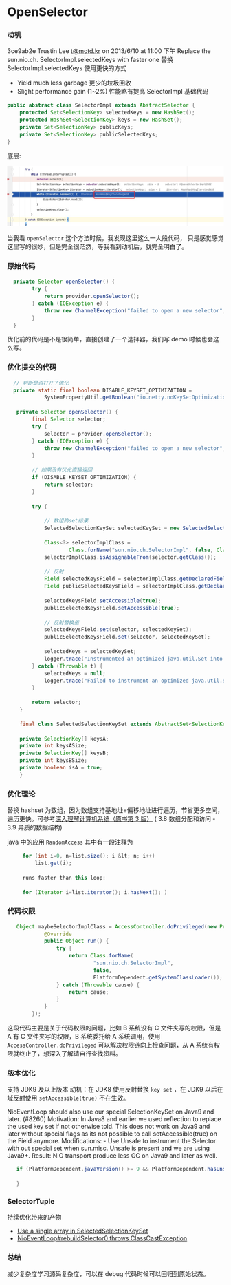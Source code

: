 # OpenSelector

### 动机

3ce9ab2e Trustin Lee <t@motd.kr> on 2013/6/10 at 11:00 下午
Replace the sun.nio.ch. SelectorImpl.selectedKeys with faster one
替换 SelectorImpl.selectedKeys 使用更快的方式

* Yield much less garbage
  更少的垃圾回收
* Slight performance gain (1~2%)
  性能略有提高
  SelectorImpl 基础代码

```java
public abstract class SelectorImpl extends AbstractSelector {
    protected Set<SelectionKey> selectedKeys = new HashSet();
    protected HashSet<SelectionKey> keys = new HashSet();
    private Set<SelectionKey> publicKeys;
    private Set<SelectionKey> publicSelectedKeys;
}
```

底层:

![An image](../image/../selectors/image/hashmap-select.jpg)

当我看 `openSelector` 这个方法时候，我发现这里这么一大段代码， 只是感觉感觉这里写的很妙，但是完全很茫然，等我看到动机后，就完全明白了。

### 原始代码

```java
  private Selector openSelector() {
        try {
            return provider.openSelector();
        } catch (IOException e) {
            throw new ChannelException("failed to open a new selector", e);
        }
  }
```

优化前的代码是不是很简单，直接创建了一个选择器，我们写 demo 时候也会这么写。

### 优化提交的代码

```java
  // 判断是否打开了优化
  private static final boolean DISABLE_KEYSET_OPTIMIZATION =
            SystemPropertyUtil.getBoolean("io.netty.noKeySetOptimization", false);

   private Selector openSelector() {
        final Selector selector;
        try {
            selector = provider.openSelector();
        } catch (IOException e) {
            throw new ChannelException("failed to open a new selector", e);
        }

        // 如果没有优化直接返回
        if (DISABLE_KEYSET_OPTIMIZATION) {
            return selector;
        }

        try {

            // 数组的set结果
            SelectedSelectionKeySet selectedKeySet = new SelectedSelectionKeySet();

            Class<?> selectorImplClass =
                    Class.forName("sun.nio.ch.SelectorImpl", false, ClassLoader.getSystemClassLoader());
            selectorImplClass.isAssignableFrom(selector.getClass());

            // 反射
            Field selectedKeysField = selectorImplClass.getDeclaredField("selectedKeys");
            Field publicSelectedKeysField = selectorImplClass.getDeclaredField("publicSelectedKeys");

            selectedKeysField.setAccessible(true);
            publicSelectedKeysField.setAccessible(true);

            // 反射替换值
            selectedKeysField.set(selector, selectedKeySet);
            publicSelectedKeysField.set(selector, selectedKeySet);

            selectedKeys = selectedKeySet;
            logger.trace("Instrumented an optimized java.util.Set into: {}", selector);
        } catch (Throwable t) {
            selectedKeys = null;
            logger.trace("Failed to instrument an optimized java.util.Set into: {}", selector, t);
        }

        return selector;
    }

    final class SelectedSelectionKeySet extends AbstractSet<SelectionKey> {

    private SelectionKey[] keysA;
    private int keysASize;
    private SelectionKey[] keysB;
    private int keysBSize;
    private boolean isA = true;
    }
```

### 优化理论

替换 hashset 为数组，因为数组支持基地址+偏移地址进行遍历，节省更多空间，遍历更快。可参考[深入理解计算机系统（原书第 3 版）](https://book.douban.com/subject/26912767/) ( 3.8 数组分配和访问 - 3.9 异质的数据结构)

java 中的应用 `RandomAccess` 其中有一段注释为

```java
     for (int i=0, n=list.size(); i &lt; n; i++)
         list.get(i);

     runs faster than this loop:

     for (Iterator i=list.iterator(); i.hasNext(); )
```

### 代码权限

```java
   Object maybeSelectorImplClass = AccessController.doPrivileged(new PrivilegedAction<Object>() {
            @Override
            public Object run() {
                try {
                    return Class.forName(
                            "sun.nio.ch.SelectorImpl",
                            false,
                            PlatformDependent.getSystemClassLoader());
                } catch (Throwable cause) {
                    return cause;
                }
            }
        });
```

这段代码主要是关于代码权限的问题，比如 B 系统没有 C 文件夹写的权限，但是 A 有 C 文件夹写的权限，B 系统委托给 A 系统调用，使用 `AccessController.doPrivileged` 可以解决权限链向上检查问题，从 A 系统有权限就终止了，想深入了解请自行查找资料。

### 版本优化

支持 JDK9 及以上版本
动机：在 JDK8 使用反射替换 `key set` ，在 JDK9 以后在域反射使用 `setAccessible(true)` 不在生效。

NioEventLoop should also use our special SelectionKeySet on Java9 and later. (#8260)
Motivation: In Java8 and earlier we used reflection to replace the used key set if not otherwise told. This does not work on Java9 and later without special flags as its not possible to call setAccessible(true) on the Field anymore.
Modifications: - Use Unsafe to instrument the Selector with out special set when sun.misc. Unsafe is present and we are using Java9+.
Result: NIO transport produce less GC on Java9 and later as well.

```java
   if (PlatformDependent.javaVersion() >= 9 && PlatformDependent.hasUnsafe()) {

   }
```

### SelectorTuple

持续优化带来的产物

* [Use a single array in SelectedSelectionKeySet](https://github.com/netty/netty/issues/6058)
* [NioEventLoop#rebuildSelector0 throws ClassCastException](https://github.com/netty/netty/issues/6607)

### 总结

减少复杂度学习源码复杂度，可以在 debug 代码时候可以回归到原始状态。
